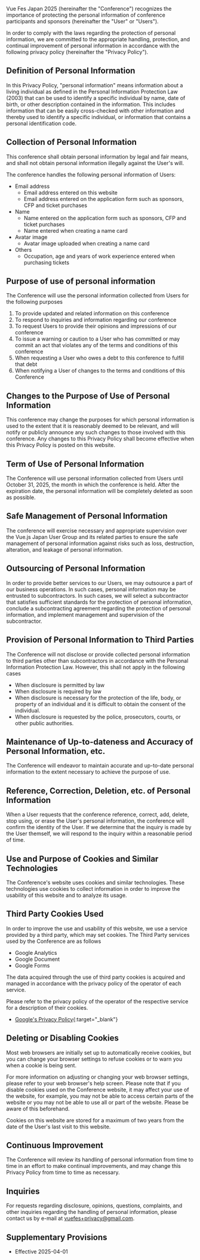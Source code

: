 Vue Fes Japan 2025 (hereinafter the "Conference") recognizes the importance of protecting the personal information of conference participants and sponsors (hereinafter the "User" or "Users").

In order to comply with the laws regarding the protection of personal information, we are committed to the appropriate handling, protection, and continual improvement of personal information in accordance with the following privacy policy (hereinafter the "Privacy Policy").

## Definition of Personal Information

In this Privacy Policy, "personal information" means information about a living individual as defined in the Personal Information Protection Law (2003) that can be used to identify a specific individual by name, date of birth, or other description contained in the information. This includes information that can be easily cross-checked with other information and thereby used to identify a specific individual, or information that contains a personal identification code.

## Collection of Personal Information

This conference shall obtain personal information by legal and fair means, and shall not obtain personal information illegally against the User's will.

The conference handles the following personal information of Users:

- Email address
  - Email address entered on this website
  - Email address entered on the application form such as sponsors, CFP and ticket purchases
- Name
  - Name entered on the application form such as sponsors, CFP and ticket purchases
  - Name entered when creating a name card
- Avatar image
  - Avatar image uploaded when creating a name card
- Others
  - Occupation, age and years of work experience entered when purchasing tickets

## Purpose of use of personal information

The Conference will use the personal information collected from Users for the following purposes

1. To provide updated and related information on this conference
2. To respond to inquiries and information regarding our conference
3. To request Users to provide their opinions and impressions of our conference
4. To issue a warning or caution to a User who has committed or may commit an act that violates any of the terms and conditions of this conference
5. When requesting a User who owes a debt to this conference to fulfill that debt
6. When notifying a User of changes to the terms and conditions of this Conference

## Changes to the Purpose of Use of Personal Information

This conference may change the purposes for which personal information is used to the extent that it is reasonably deemed to be relevant, and will notify or publicly announce any such changes to those involved with this conference. Any changes to this Privacy Policy shall become effective when this Privacy Policy is posted on this website.

## Term of Use of Personal Information

The Conference will use personal information collected from Users until October 31, 2025, the month in which the conference is held. After the expiration date, the personal information will be completely deleted as soon as possible.

## Safe Management of Personal Information

The conference will exercise necessary and appropriate supervision over the Vue.js Japan User Group and its related parties to ensure the safe management of personal information against risks such as loss, destruction, alteration, and leakage of personal information.

## Outsourcing of Personal Information

In order to provide better services to our Users, we may outsource a part of our business operations. In such cases, personal information may be entrusted to subcontractors. In such cases, we will select a subcontractor that satisfies sufficient standards for the protection of personal information, conclude a subcontracting agreement regarding the protection of personal information, and implement management and supervision of the subcontractor.

## Provision of Personal Information to Third Parties

The Conference will not disclose or provide collected personal information to third parties other than subcontractors in accordance with the Personal Information Protection Law. However, this shall not apply in the following cases

- When disclosure is permitted by law
- When disclosure is required by law
- When disclosure is necessary for the protection of the life, body, or property of an individual and it is difficult to obtain the consent of the individual.
- When disclosure is requested by the police, prosecutors, courts, or other public authorities.

<!-- cSpell:ignore dateness -->

## Maintenance of Up-to-dateness and Accuracy of Personal Information, etc.

The Conference will endeavor to maintain accurate and up-to-date personal information to the extent necessary to achieve the purpose of use.

## Reference, Correction, Deletion, etc. of Personal Information

<!-- cSpell:ignore themself -->

When a User requests that the conference reference, correct, add, delete, stop using, or erase the User's personal information, the conference will confirm the identity of the User. If we determine that the inquiry is made by the User themself, we will respond to the inquiry within a reasonable period of time.

## Use and Purpose of Cookies and Similar Technologies

The Conference's website uses cookies and similar technologies. These technologies use cookies to collect information in order to improve the usability of this website and to analyze its usage.

## Third Party Cookies Used

In order to improve the use and usability of this website, we use a service provided by a third party, which may set cookies. The Third Party services used by the Conference are as follows

- Google Analytics
- Google Document
- Google Forms

The data acquired through the use of third party cookies is acquired and managed in accordance with the privacy policy of the operator of each service.

Please refer to the privacy policy of the operator of the respective service for a description of their cookies.

- [Google's Privacy Policy](https://policies.google.com/privacy){:target="\_blank"}

## Deleting or Disabling Cookies

Most web browsers are initially set up to automatically receive cookies, but you can change your browser settings to refuse cookies or to warn you when a cookie is being sent.

For more information on adjusting or changing your web browser settings, please refer to your web browser's help screen. Please note that if you disable cookies used on the Conference website, it may affect your use of the website, for example, you may not be able to access certain parts of the website or you may not be able to use all or part of the website. Please be aware of this beforehand.

Cookies on this website are stored for a maximum of two years from the date of the User's last visit to this website.

## Continuous Improvement

The Conference will review its handling of personal information from time to time in an effort to make continual improvements, and may change this Privacy Policy from time to time as necessary.

## Inquiries

For requests regarding disclosure, opinions, questions, complaints, and other inquiries regarding the handling of personal information, please contact us by e-mail at vuefes+privacy@gmail.com.

## Supplementary Provisions

- Effective 2025-04-01
